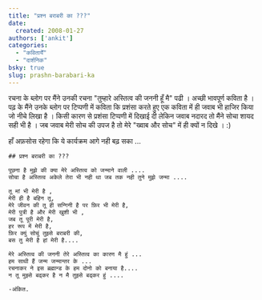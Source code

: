 ```yaml
---
title: "प्रश्न बराबरी का ???"
date: 
  created: 2008-01-27
authors: ['ankit']
categories: 
  - "कवितायेँ"
  - "दार्शनिक"
bsky: true
slug: prashn-barabari-ka
---
```


रचना के ब्लोग पर मैंने उनकी रचना "तुम्हारे अस्तित्व की जननी हूँ मै" पढी । अच्छी भावपूर्ण कविता है । पढ़ के मैंने उनके ब्लोग पर टिप्पणी में कविता कि प्रशंसा करते हुए एक कविता में ही जवाब भी हाजिर किया जो नीचे लिखा है । किसी कारण से प्रशंसा टिप्पणी में दिखाई दी लेकिन जवाब नदारद तो मैंने सोचा शायद सही भी है । जब जवाब मेरी सोच की उपज है तो मेरे "ख्वाब और सोच" में ही क्यों न दिखे । :)  
  
हाँ अफ़सोस रहेगा कि ये कार्यक्रम आगे नही बढ़ सका ...  

```poem  
## प्रश्न बराबरी का ???  
  
पूछना है मुझे की क्या मेरे अस्तित्व को जन्माने वाली ....  
सोचा है अस्तित्व अकेले तेरा भी नही था जब तक नही तुने मुझे जन्मा ....  
  
तू मां भी मेरी है ,  
मेरी ही है बहिन तू,  
मेरे जीवन की तू ही सन्गिनी है पर फ़िर भी मेरी है,  
मेरी पुत्री है और मेरी खुशी भी ,  
जब तू पूरी मेरी है,  
हर रूप में मेरी है,  
फ़िर क्युं सोचुं तुझ्से बराबरी की,  
बस तु मेरी है हां मेरी है....  
  
मेरे अस्तित्व की जननी तेरे अस्तित्व का कारण मै हुं ...  
हम साथी हैं जन्म जन्मान्तर के ...  
रचनाकर ने इस ब्रह्मान्ड के हम दोनो को बनाया है....  
न तू मुझ्से बढ्कर है न मै तुझ्से बढ्कर हुं ....  
  
-अंकित.
```